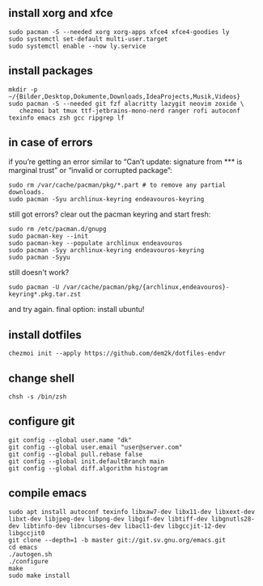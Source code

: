 ## install xorg and xfce

```
sudo pacman -S --needed xorg xorg-apps xfce4 xfce4-goodies ly
sudo systemctl set-default multi-user.target
sudo systemctl enable --now ly.service
```

## install packages
```
mkdir -p ~/{Bilder,Desktop,Dokumente,Downloads,IdeaProjects,Musik,Videos}
sudo pacman -S --needed git fzf alacritty lazygit neovim zoxide \
   chezmoi bat tmux ttf-jetbrains-mono-nerd ranger rofi autoconf texinfo emacs zsh gcc ripgrep lf
```

## in case of errors
if you’re getting an error similar to “Can’t update: signature from *** is marginal trust” or “invalid or corrupted package”:
```
sudo rm /var/cache/pacman/pkg/*.part # to remove any partial downloads.
sudo pacman -Syu archlinux-keyring endeavouros-keyring
```
still got errors?  clear out the pacman keyring and start fresh:
```
sudo rm /etc/pacman.d/gnupg
sudo pacman-key --init
sudo pacman-key --populate archlinux endeavouros
sudo pacman -Syy archlinux-keyring endeavouros-keyring
sudo pacman -Syyu
```
still doesn't work?
```
sudo pacman -U /var/cache/pacman/pkg/{archlinux,endeavouros}-keyring*.pkg.tar.zst
```
and try again. final option: install ubuntu!

## install dotfiles
```
chezmoi init --apply https://github.com/dem2k/dotfiles-endvr
```

## change shell
```
chsh -s /bin/zsh
```

## configure git
```
git config --global user.name "dk"
git config --global user.email "user@server.com"
git config --global pull.rebase false
git config --global init.defaultBranch main
git config --global diff.algorithm histogram
```

## compile emacs
```
sudo apt install autoconf texinfo libxaw7-dev libx11-dev libxext-dev libxt-dev libjpeg-dev libpng-dev libgif-dev libtiff-dev libgnutls28-dev libtinfo-dev libncurses-dev libacl1-dev libgccjit-12-dev libgccjit0
git clone --depth=1 -b master git://git.sv.gnu.org/emacs.git
cd emacs
./autogen.sh
./configure
make
sudo make install
```
